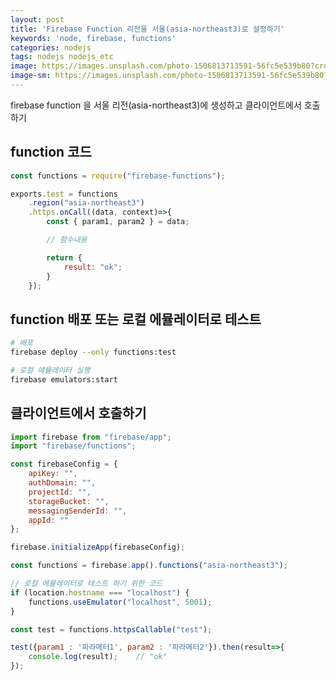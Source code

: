 ```yaml
---
layout: post
title: 'Firebase Function 리전을 서울(asia-northeast3)로 설정하기'
keywords: 'node, firebase, functions'
categories: nodejs
tags: nodejs nodejs_etc
image: https://images.unsplash.com/photo-1506813713591-56fc5e539b80?crop=entropy&cs=tinysrgb&fit=crop&fm=jpg&h=1200&ixid=eyJhcHBfaWQiOjF9&ixlib=rb-1.2.1&q=80&w=2000
image-sm: https://images.unsplash.com/photo-1506813713591-56fc5e539b80?crop=entropy&cs=tinysrgb&fit=crop&fm=jpg&h=1200&ixid=eyJhcHBfaWQiOjF9&ixlib=rb-1.2.1&q=80&w=2000
---
```


firebase function 을 서울 리전(asia-northeast3)에 생성하고 클라이언트에서 호출하기

## function 코드

```javascript
const functions = require("firebase-functions");

exports.test = functions
    .region("asia-northeast3")
    .https.onCall((data, context)=>{
        const { param1, param2 } = data;

        // 함수내용

        return {
            result: "ok";
        }
    });

```

## function 배포 또는 로컬 에뮬레이터로 테스트

```bash
# 배포
firebase deploy --only functions:test

# 로컬 에뮬레이터 실행
firebase emulators:start
```

## 클라이언트에서 호출하기

```javascript
import firebase from "firebase/app";
import "firebase/functions";

const firebaseConfig = {
    apiKey: "",
    authDomain: "",
    projectId: "",
    storageBucket: "",
    messagingSenderId: "",
    appId: ""
};

firebase.initializeApp(firebaseConfig);

const functions = firebase.app().functions("asia-northeast3");

// 로컬 에뮬레이터로 테스트 하기 위한 코드
if (location.hostname === "localhost") {
    functions.useEmulator("localhost", 5001);
}

const test = functions.httpsCallable("test");

test({param1 : '파라메터1', param2 : '파라메터2'}).then(result=>{
    console.log(result);    // "ok"
});

```